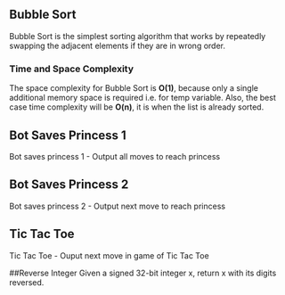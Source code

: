## Bubble Sort
Bubble Sort is the simplest sorting algorithm that works by repeatedly swapping the adjacent elements if they are in wrong order.

### Time and Space Complexity

The space complexity for Bubble Sort is **O(1)**, because only a single additional memory space is required i.e. for temp variable. Also, the best case time complexity will be **O(n)**, it is when the list is already sorted.

## Bot Saves Princess 1
Bot saves princess 1 - Output all moves to reach princess

## Bot Saves Princess 2
Bot saves princess 2 - Output next move to reach princess

## Tic Tac Toe
Tic Tac Toe - Ouput next move in game of Tic Tac Toe

##Reverse Integer
Given a signed 32-bit integer x, return x with its digits reversed.
